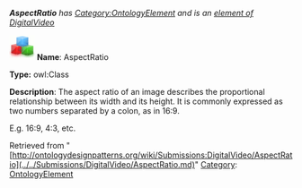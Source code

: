 ___AspectRatio__ has [Category:OntologyElement](../../Category/OntologyElement.md "Category:OntologyElement") and is an [element of](../../Property/ElementOf.md "Property:ElementOf") [DigitalVideo](../../Submissions/DigitalVideo.md "Submissions:DigitalVideo")_


  




[![Class](../../images/thumb/2/27/Class.gif/45px-Class.gif)](../../Image/Class.gif.md "Class")
__Name__: AspectRatio 


__Type:__ owl:Class 


__Description__: The aspect ratio of an image describes the proportional relationship between its width and its height. It is commonly expressed as two numbers separated by a colon, as in 16:9. 


E.g. 16:9, 4:3, etc.





Retrieved from "[http://ontologydesignpatterns.org/wiki/Submissions:DigitalVideo/AspectRatio](../../Submissions/DigitalVideo/AspectRatio.md)"
 [Category](http://ontologydesignpatterns.org/wiki/Special:Categories "Special:Categories"): [OntologyElement](../../Category/OntologyElement.md "Category:OntologyElement")